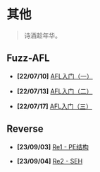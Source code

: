 # 其他

>  诗酒趁年华。

## Fuzz-AFL

- **[22/07/10]** [AFL入门（一）](/others/220710-afl1)

- **[22/07/13]** [AFL入门（二）](/others/220713-afl2)

- **[22/07/17]** [AFL入门（三）](/others/220717-afl3)

## Reverse

- **[23/09/03]** [ Re1 - PE结构](/others/230903-re1-pe)

- **[23/09/04]** [ Re2 - SEH](/others/230904-re2-seh)
